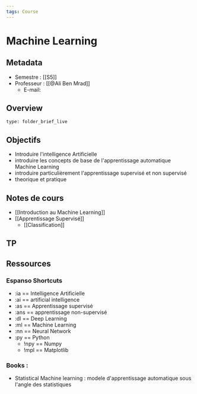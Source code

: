 ```yaml
---
tags: Course
---
```


# Machine Learning 
## Metadata
* Semestre : [[S5]]
* Professeur : [[@Ali Ben Mrad]]
	* E-mail: 
## Overview
 
```ccard
type: folder_brief_live
```
 
## Objectifs 
* Introduire l'intelligence Artificielle 
* introduire les concepts de base de l'apprentissage automatique Machine Learning 
* introduire particulièrement l'apprentissage supervisé et non supervisé 
* theorique et pratique
## Notes de cours
* [[Introduction au Machine Learning]]
* [[Apprentissage Supervisé]]
	* [[Classification]]
## TP
## Ressources 
### Espanso Shortcuts
* :ia == Intelligence  Artificielle
* :ai == artificial intelligence 
* :as == Apprentissage supervisé 
* :ans == apprentissage non-supervisé
* :dl == Deep Learning
*  :ml == Machine Learning
*  :nn == Neural Network 
*  :py  == Python 
	*  !npy == Numpy 
	*  !mpl == Matplotlib

### Books : 
* Statistical Machine learning : modele d'apprentissage automatique sous l'angle des statistiques 
